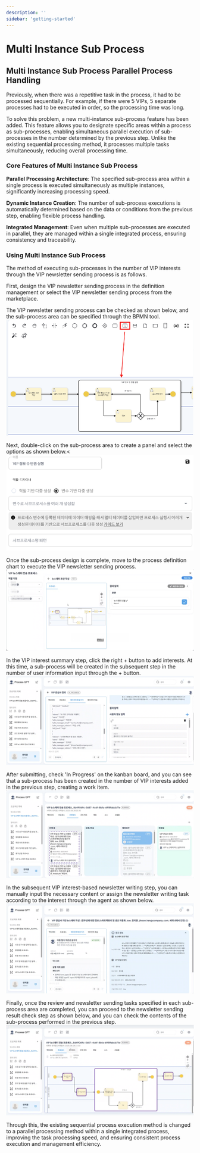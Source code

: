 ```yaml
---
description: ''
sidebar: 'getting-started'
---
```


# Multi Instance Sub Process

## Multi Instance Sub Process Parallel Process Handling

Previously, when there was a repetitive task in the process, it had to be processed sequentially. 
For example, if there were 5 VIPs, 5 separate processes had to be executed in order, so the processing time was long.<br>

To solve this problem, a new multi-instance sub-process feature has been added.
This feature allows you to designate specific areas within a process as sub-processes, enabling simultaneous parallel execution of sub-processes in the number determined by the previous step.
Unlike the existing sequential processing method, it processes multiple tasks simultaneously, reducing overall processing time.<br>

### Core Features of Multi Instance Sub Process

**Parallel Processing Architecture**: The specified sub-process area within a single process is executed simultaneously as multiple instances, significantly increasing processing speed.<br>

**Dynamic Instance Creation**: The number of sub-process executions is automatically determined based on the data or conditions from the previous step, enabling flexible process handling.<br>

**Integrated Management**: Even when multiple sub-processes are executed in parallel, they are managed within a single integrated process, ensuring consistency and traceability.<br>

### Using Multi Instance Sub Process
The method of executing sub-processes in the number of VIP interests through the VIP newsletter sending process is as follows.

First, design the VIP newsletter sending process in the definition management or select the VIP newsletter sending process from the marketplace.

The VIP newsletter sending process can be checked as shown below, and the sub-process area can be specified through the BPMN tool.<br>
![](../../../uengine-image/process-gpt/multi-instance/multi-instance-1.png)

Next, double-click on the sub-process area to create a panel and select the options as shown below.<
![](../../../uengine-image/process-gpt/multi-instance/multi-instance-3.png)

Once the sub-process design is complete, move to the process definition chart to execute the VIP newsletter sending process.<br>
![](../../../uengine-image/process-gpt/multi-instance/multi-instance-2.png)

In the VIP interest summary step, click the right + button to add interests. At this time, a sub-process will be created in the subsequent step in the number of user information input through the + button.<br>
![](../../../uengine-image/process-gpt/multi-instance/multi-instance-4.png)

After submitting, check 'In Progress' on the kanban board, and you can see that a sub-process has been created in the number of VIP interests added in the previous step, creating a work item.<br>
![](../../../uengine-image/process-gpt/multi-instance/multi-instance-5.png)

In the subsequent VIP interest-based newsletter writing step, you can manually input the necessary content or assign the newsletter writing task according to the interest through the agent as shown below.<br>
![](../../../uengine-image/process-gpt/multi-instance/multi-instance-6.png)

Finally, once the review and newsletter sending tasks specified in each sub-process area are completed, you can proceed to the newsletter sending result check step as shown below, and you can check the contents of the sub-process performed in the previous step.<br>
![](../../../uengine-image/process-gpt/multi-instance/multi-instance-7.png)

Through this, the existing sequential process execution method is changed to a parallel processing method within a single integrated process, improving the task processing speed, and ensuring consistent process execution and management efficiency.
